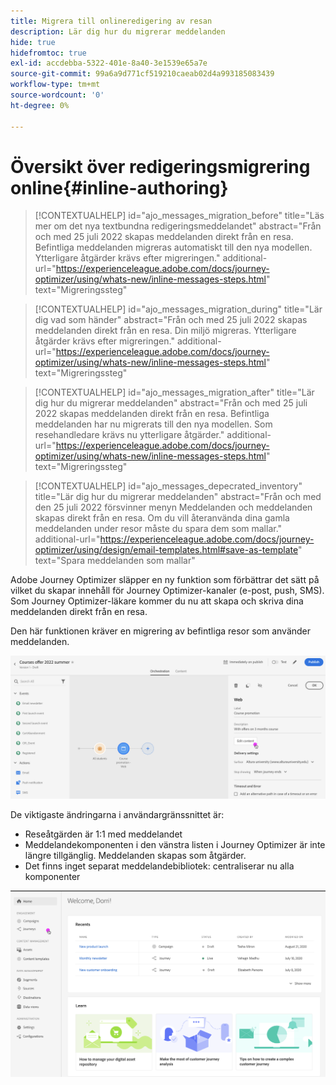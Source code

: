 ```yaml
---
title: Migrera till onlineredigering av resan
description: Lär dig hur du migrerar meddelanden
hide: true
hidefromtoc: true
exl-id: accdebba-5322-401e-8a40-3e1539e65a7e
source-git-commit: 99a6a9d771cf519210caeab02d4a993185083439
workflow-type: tm+mt
source-wordcount: '0'
ht-degree: 0%

---
```



# Översikt över redigeringsmigrering online{#inline-authoring}

>[!CONTEXTUALHELP]
>id="ajo_messages_migration_before"
>title="Läs mer om det nya textbundna redigeringsmeddelandet"
>abstract="Från och med 25 juli 2022 skapas meddelanden direkt från en resa. Befintliga meddelanden migreras automatiskt till den nya modellen. Ytterligare åtgärder krävs efter migreringen."
>additional-url="https://experienceleague.adobe.com/docs/journey-optimizer/using/whats-new/inline-messages-steps.html" text="Migreringssteg"

>[!CONTEXTUALHELP]
>id="ajo_messages_migration_during"
>title="Lär dig vad som händer"
>abstract="Från och med 25 juli 2022 skapas meddelanden direkt från en resa. Din miljö migreras. Ytterligare åtgärder krävs efter migreringen."
>additional-url="https://experienceleague.adobe.com/docs/journey-optimizer/using/whats-new/inline-messages-steps.html" text="Migreringssteg"

>[!CONTEXTUALHELP]
>id="ajo_messages_migration_after"
>title="Lär dig hur du migrerar meddelanden"
>abstract="Från och med 25 juli 2022 skapas meddelanden direkt från en resa. Befintliga meddelanden har nu migrerats till den nya modellen. Som resehandledare krävs nu ytterligare åtgärder."
>additional-url="https://experienceleague.adobe.com/docs/journey-optimizer/using/whats-new/inline-messages-steps.html" text="Migreringssteg"

>[!CONTEXTUALHELP]
>id="ajo_messages_depecrated_inventory"
>title="Lär dig hur du migrerar meddelanden"
>abstract="Från och med den 25 juli 2022 försvinner menyn Meddelanden och meddelanden skapas direkt från en resa. Om du vill återanvända dina gamla meddelanden under resor måste du spara dem som mallar."
>additional-url="https://experienceleague.adobe.com/docs/journey-optimizer/using/design/email-templates.html#save-as-template" text="Spara meddelanden som mallar"

Adobe Journey Optimizer släpper en ny funktion som förbättrar det sätt på vilket du skapar innehåll för Journey Optimizer-kanaler (e-post, push, SMS). Som Journey Optimizer-läkare kommer du nu att skapa och skriva dina meddelanden direkt från en resa.

Den här funktionen kräver en migrering av befintliga resor som använder meddelanden.

![](assets/inline-message.png)

De viktigaste ändringarna i användargränssnittet är:

* Reseåtgärden är 1:1 med meddelandet
* Meddelandekomponenten i den vänstra listen i Journey Optimizer är inte längre tillgänglig. Meddelanden skapas som åtgärder.
* Det finns inget separat meddelandebibliotek: centraliserar nu alla komponenter

![](assets/updated-left-rail.png)
